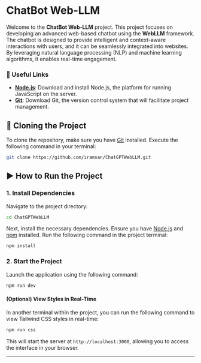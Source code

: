 # ChatBot Web-LLM

Welcome to the **ChatBot Web-LLM** project. This project focuses on developing an advanced web-based chatbot using the **WebLLM** framework. The chatbot is designed to provide intelligent and context-aware interactions with users, and it can be seamlessly integrated into websites. By leveraging natural language processing (NLP) and machine learning algorithms, it enables real-time engagement.

### 📄 Useful Links

- **[Node.js](https://nodejs.org/en/download/prebuilt-installer)**: Download and install Node.js, the platform for running JavaScript on the server.
- **[Git](https://git-scm.com/downloads/win)**: Download Git, the version control system that will facilitate project management.

## 🚀 Cloning the Project

To clone the repository, make sure you have [Git](https://git-scm.com/downloads) installed. Execute the following command in your terminal:

```bash
git clone https://github.com/iramsan/ChatGPTWebLLM.git
```

## ▶️ How to Run the Project

### 1. Install Dependencies

Navigate to the project directory:

```bash
cd ChatGPTWebLLM
```

Next, install the necessary dependencies. Ensure you have [Node.js](https://nodejs.org/) and [npm](https://www.npmjs.com/) installed. Run the following command in the project terminal:

```bash
npm install
```

### 2. Start the Project

Launch the application using the following command:

```bash
npm run dev
```

#### (Optional) View Styles in Real-Time

In another terminal within the project, you can run the following command to view Tailwind CSS styles in real-time:

```bash
npm run css
```

This will start the server at `http://localhost:3000`, allowing you to access the interface in your browser.

---